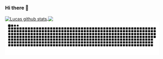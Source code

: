 ### Hi there 👋

<!--
**LucasR29/LucasR29** is a ✨ _special_ ✨ repository because its `README.md` (this file) appears on your GitHub profile.

Here are some ideas to get you started:

- 🔭 I’m currently working on ...
- 🌱 I’m currently learning ...
- 👯 I’m looking to collaborate on ...
- 🤔 I’m looking for help with ...
- 💬 Ask me about ...
- 📫 How to reach me: ...
- 😄 Pronouns: ...
- ⚡ Fun fact: ...

"material-icon-theme.folders.associations": {
        "adapters": "contract",
        "grpc": "pipe",
        "kube": "kubernetes",
        "main": "lib",
        "websockets": "pipe",
        "implementations": "core",
        "protos": "pipe",
        "entities": "class",
        "kafka": "pipe",
        "use-cases": "functions",
        "migrations": "tools",
        "schemas": "class",
        "useCases": "functions",
        "eslint-config": "tools",
        "typeorm": "database",
        "_shared": "shared",
        "mappers": "meta",
        "fakes": "mock",
        "modules": "components",
        "subscribers": "messages",
        "domain": "class",
        "protocols": "contract",
        "infra": "app",
        "view-models": "views",
        "presentation": "template",
        "dtos": "typescript",
        "http": "container",
        "providers": "include",
        "factories": "class",
        "repositories": "mappings",
        "commons": "components",
        "strategies": "coverage"
    },

-->
<div>
  <a href = "https://github.com/LucasR29">
  <img align="center" src="https://github-readme-stats.vercel.app/api?username=LucasR29&show_icons=true&theme=tokyonight" alt="Lucas github stats"/>
  <img align="center" src="https://github-readme-stats.vercel.app/api/top-langs/?username=LucasR29&layout=compact&theme=tokyonight" />


<picture>
  <source media="(prefers-color-scheme: dark)" srcset="https://raw.githubusercontent.com/LucasR29/LucasR29/output/github-contribution-grid-snake-dark.svg">
  <source media="(prefers-color-scheme: light)" srcset="https://raw.githubusercontent.com/LucasR29/LucasR29/output/github-contribution-grid-snake.svg">
  <img alt="github contribution grid snake animation" src="https://raw.githubusercontent.com/LucasR29/LucasR29/output/github-contribution-grid-snake.svg">
</picture>

</div>
